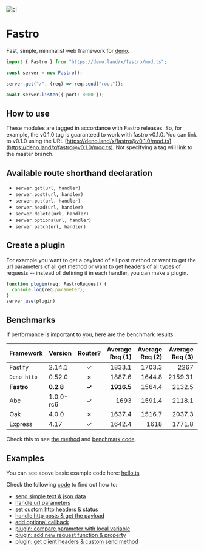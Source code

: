 ![ci](https://github.com/fastrojs/fastro-server/workflows/ci/badge.svg)
# Fastro
Fast, simple, minimalist web framework for [deno](https://deno.land/).

```ts
import { Fastro } from "https://deno.land/x/fastro/mod.ts";

const server = new Fastro();

server.get("/", (req) => req.send("root"));

await server.listen({ port: 8000 });

```

## How to use
These modules are tagged in accordance with Fastro releases. So, for example, the v0.1.0 tag is guaranteed to work with fastro v0.1.0. You can link to v0.1.0 using the URL [https://deno.land/x/fastro@v0.1.0/mod.ts](https://deno.land/x/fastro@v0.1.0/mod.ts). Not specifying a tag will link to the master branch.

## Available route shorthand declaration 
- `server.get(url, handler)`
- `server.post(url, handler)`
- `server.put(url, handler)`
- `server.head(url, handler)`
- `server.delete(url, handler)`
- `server.options(url, handler)`
- `server.patch(url, handler)`

## Create a plugin
For example you want to get a payload of all post method or want to get the url parameters of all get method or want to get headers of all types of requests --
instead of defining it in each handler, you can make a plugin.

```ts
function plugin(req: FastroRequest) {
  console.log(req.parameter);
}
server.use(plugin)
```

## Benchmarks
If performance is important to you, here are the benchmark results:

| Framework          | Version      | Router?      | Average Req (1) |  Average Req (2) | Average Req (3)| Average Req (3)|
| :----------------- | :----------- | :----------: | --------------: | --------------:  | --------------:| ---------------:
| Fastify            | 2.14.1       | &#10003;     | 1833.1          | 1703.3           | 2267           | 1850           |
| `Deno_http`        | 0.52.0	      | &#10007;     | 1887.6          | 1644.8           | 2159.31        | 1751.7         |
| **Fastro**         | **0.2.8**    | **&#10003;** | **1916.5**      | 1564.4           | 2132.5         | 1819.3         |
| Abc                | 1.0.0-rc6    | &#10003;     | 1693            | 1591.4           | 2118.1         | 1593.4         |
| Oak                | 4.0.0        | &#10007;     | 1637.4          | 1516.7           | 2037.3         | 1707.5         |
| Express            | 4.17         | &#10003;     | 1642.4          | 1618             | 1771.8         | 1638.7         |

Check this to see [the method](https://github.com/fastrojs/fastro-server/blob/master/benchmarks/readme.md) and [benchmark code](https://github.com/fastrojs/fastro-server/blob/master/benchmarks/benchmark.js).

## Examples
You can see above basic example code here: [hello.ts](https://github.com/fastrojs/fastro-server/blob/master/examples/hello.ts)

Check the following [code](https://github.com/fastrojs/fastro-server/blob/master/examples/main.ts) to find out how to:
- [send simple text & json data](https://github.com/fastrojs/fastro-server/blob/master/examples/main.ts#L5)
- [handle url parameters](https://github.com/fastrojs/fastro-server/blob/master/examples/main.ts#L20)
- [set custom http headers & status](https://github.com/fastrojs/fastro-server/blob/master/examples/main.ts#L9)
- [handle http posts & get the payload](https://github.com/fastrojs/fastro-server/blob/master/examples/main.ts#L28)
- [add optional callback](https://github.com/fastrojs/fastro-server/blob/master/examples/main.ts#L34)
- [plugin: compare parameter with local variable](https://github.com/fastrojs/fastro-server/blob/master/examples/use_plugin.ts#L5)
- [plugin: add new request function & property](https://github.com/fastrojs/fastro-server/blob/master/examples/use_plugin.ts#L23)
- [plugin: get client headers & custom send method](https://github.com/fastrojs/fastro-server/blob/master/examples/use_plugin.ts#L13)
